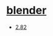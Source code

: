 # [blender](https://hpc.nih.gov/apps/blender.html)
- [2.82](/molecular-modeling-graphics/blender/2.82)
